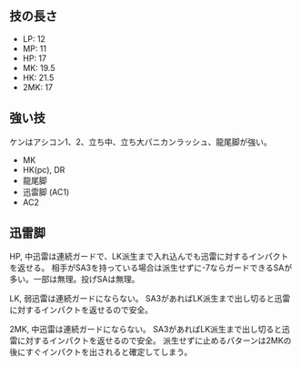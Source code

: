 ## 技の長さ

- LP: 12
- MP: 11
- HP: 17
- MK: 19.5
- HK: 21.5
- 2MK: 17

## 強い技

ケンはアシコン1、2、立ち中、立ち大パニカンラッシュ、龍尾脚が強い。

- MK
- HK(pc), DR
- 龍尾脚
- 迅雷脚 (AC1)
- AC2

## 迅雷脚

HP, 中迅雷は連続ガードで、LK派生まで入れ込んでも迅雷に対するインパクトを返せる。
相手がSA3を持っている場合は派生せずに-7ならガードできるSAが多い。一部は無理。投げSAは無理。

LK, 弱迅雷は連続ガードにならない。
SA3があればLK派生まで出し切ると迅雷に対するインパクトを返せるので安全。

2MK, 中迅雷は連続ガードにならない。
SA3があればLK派生まで出し切ると迅雷に対するインパクトを返せるので安全。
派生せずに止めるパターンは2MKの後にすぐインパクトを出されると確定してしまう。
